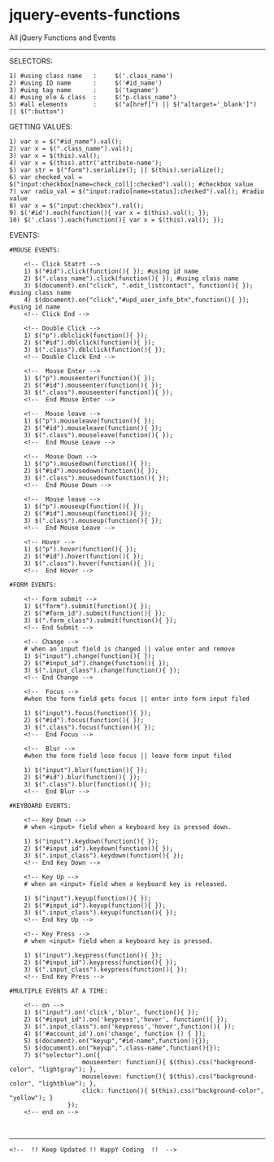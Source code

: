 # jquery-events-functions
All jQuery Functions and Events
<hr>

SELECTORS:

    1) #using class name   :     $('.class_name')
    2) #using ID name      :     $('#id_name')
    3) #uing tag name      :     $('tagname')
    4) #using ele & class  :     $("p.class_name")
    5) #all elements       :     $("a[href]") || $("a[target='_blank']") || $(":button")

GETTING VALUES:

    1) var x = $("#id_name").val();
    2) var x = $(".class_name").val();
    3) var x = $(this).val();
    4) var x = $(this).attr('attribute-name');
    5) var str = $("form").serialize(); || $(this).serialize();
    6) var checked_val = $("input:checkbox[name=check_coll]:checked").val(); #checkbox value
    7) var radio_val = $("input:radio[name=status]:checked").val(); #radio value
    8) var x = $("input:checkbox").val();
    9) $('#id').each(function(){ var x = $(this).val(); });
    10) $('.class').each(function(){ var x = $(this).val(); });

EVENTS:

    #MOUSE EVENTS:
        
        <!-- Click Statrt -->
        1) $("#id").click(function(){ }); #using id name
        2) $(".class_name").click(function(){ }); #using class name
        3) $(document).on("click", ".edit_listcontact", function(){ }); #using class name
        4) $(document).on("click","#upd_user_info_btn",function(){ });  #using id name
        <!-- Click End -->

        <!-- Double Click -->
        1) $("p").dblclick(function(){ });
        2) $("#id").dblclick(function(){ });
        3) $(".class").dblclick(function(){ }); 
        <!-- Double Click End -->

        <!--  Mouse Enter -->
        1) $("p").mouseenter(function(){ });
        2) $("#id").mouseenter(function(){ });
        3) $(".class").mouseenter(function(){ }); 
        <!--  End Mouse Enter -->

        <!--  Mouse leave -->
        1) $("p").mouseleave(function(){ });
        2) $("#id").mouseleave(function(){ });
        3) $(".class").mouseleave(function(){ }); 
        <!--  End Mouse Leave -->

        <!--  Mouse Down -->
        1) $("p").mousedown(function(){ });
        2) $("#id").mousedown(function(){ });
        3) $(".class").mousedown(function(){ }); 
        <!--  End Mouse Down -->

        <!--  Mouse leave -->
        1) $("p").mouseup(function(){ });
        2) $("#id").mouseup(function(){ });
        3) $(".class").mouseup(function(){ }); 
        <!--  End Mouse Leave -->

        <!-- Hover -->
        1) $("p").hover(function(){ });
        2) $("#id").hover(function(){ });
        3) $(".class").hover(function(){ }); 
        <!--  End Hover -->

    #FORM EVENTS:
    
        <!-- Form submit -->
        1) $("form").submit(function(){ });
        2) $("#form_id").submit(function(){ });
        3) $(".form_class").submit(function(){ }); 
        <!-- End Submit -->

        <!-- Change -->
        # when an input field is changed || value enter and remove
        1) $("input").change(function(){ });
        2) $("#input_id").change(function(){ });
        3) $(".input_class").change(function(){ }); 
        <!-- End Change -->

        <!--  Focus -->
        #when the form field gets focus || enter into form input filed

        1) $("input").focus(function(){ });
        2) $("#id").focus(function(){ });
        3) $(".class").focus(function(){ }); 
        <!--  End Focus -->

        <!--  Blur -->
        #when the form field lose focus || leave form input filed

        1) $("input").blur(function(){ });
        2) $("#id").blur(function(){ });
        3) $(".class").blur(function(){ }); 
        <!--  End Blur -->
    
    #KEYBOARD EVENTS:

        <!-- Key Down -->
        # when <input> field when a keyboard key is pressed down.

        1) $("input").keydown(function(){ });
        2) $("#input_id").keydown(function(){ });
        3) $(".input_class").keydown(function(){ }); 
        <!-- End Key Down -->

        <!-- Key Up -->
        # when an <input> field when a keyboard key is released.

        1) $("input").keyup(function(){ });
        2) $("#input_id").keyup(function(){ });
        3) $(".input_class").keyup(function(){ }); 
        <!-- End Key Up -->

        <!-- Key Press -->
        # when <input> field when a keyboard key is pressed.

        1) $("input").keypress(function(){ });
        2) $("#input_id").keypress(function(){ });
        3) $(".input_class").keypress(function(){ }); 
        <!-- End Key Press -->
        
    #MULTIPLE EVENTS AT A TIME:
    
        <!-- on -->
        1) $("input").on('click','blur', function(){ });
        2) $("#input_id").on('keypress','hover', function(){ });
        3) $(".input_class").on('keypress','hover',function(){ });
        4) $('#account_id').on('change', function () { });
        5) $(document).on("keyup","#id-name",function(){});
        5) $(document).on("keyup",".class-name",function(){});
        7) $("selector").on({  
                        mouseenter: function(){ $(this).css("background-color", "lightgray"); },
                        mouseleave: function(){ $(this).css("background-color", "lightblue"); }, 
                        click: function(){ $(this).css("background-color", "yellow"); }
                    });
        <!-- end on -->
        
        
   <br><hr>
    
    <!--  !! Keep Updated !! HappY Coding  !!  -->
